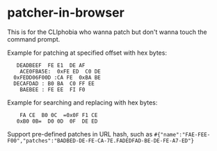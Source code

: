 # patcher-in-browser
This is for the CLIphobia who wanna patch but don't wanna touch the command prompt.

Example for patching at specified offset with hex bytes:

       DEADBEEF  FE E1  DE AF
        ACE0FBA5E:  0xFE ED  C0 DE
      0xFEDD06F00D :CA FE  0xBA BE
      DECAFDAD : B0 BA  C0 FF EE
        BAEBEE : FE EE  FI F0

Example for searching and replacing with hex bytes:

        FA CE  B0 0C  =0x0F F1 CE
       0xB0 0B=  D0 0D  0F  DE ED

Support pre-defined patches in URL hash, such as `#{"name":"FAE-FEE-F00","patches":"BADBED-DE-FE-CA-7E.FADEDFAD-BE-DE-FE-A7-ED"}`
